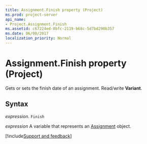 ```yaml
---
title: Assignment.Finish property (Project)
ms.prod: project-server
api_name:
- Project.Assignment.Finish
ms.assetid: c67224ed-0bfc-2119-b68c-5d7bd290b357
ms.date: 06/08/2017
localization_priority: Normal
---
```



# Assignment.Finish property (Project)

Gets or sets the finish date of an assignment. Read/write  **Variant**.


## Syntax

_expression_. `Finish`

_expression_ A variable that represents an [Assignment](./Project.Assignment.md) object.

[!include[Support and feedback](~/includes/feedback-boilerplate.md)]